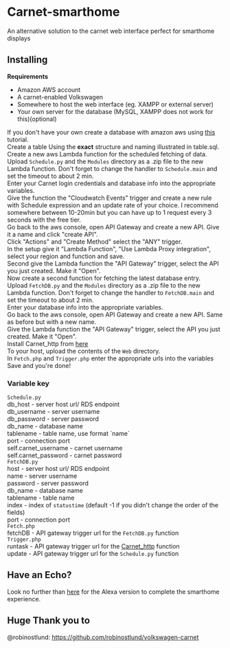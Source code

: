 # Carnet-smarthome
An alternative solution to the carnet web interface perfect for smarthome displays

## Installing
**Requirements**
* Amazon AWS account
* A carnet-enabled Volkswagen
* Somewhere to host the web interface (eg. XAMPP or external server)
* Your own server for the database (MySQL, XAMPP does not work for this)(optional)

If you don't have your own create a database with amazon aws using [this](https://docs.aws.amazon.com/AmazonRDS/latest/UserGuide/CHAP_GettingStarted.CreatingConnecting.MySQL.html#CHAP_GettingStarted.Creating.MySQL) tutorial. <br>
Create a table Using the **exact** structure and naming illustrated in table.sql. <br>
Create a new aws Lambda function for the scheduled fetching of data. <br>
Upload `Schedule.py` and the `Modules` directory as a .zip file to the new Lambda function. Don't forget to change the handler to `Schedule.main` and set the timeout to about 2 min. <br>
Enter your Carnet login credentials and database info into the appropriate variables. <br>
Give the function the "Cloudwatch Events" trigger and create a new rule with Schedule expression and an update rate of your choice. I recommend somewhere between 10-20min but you can have up to 1 request every 3 seconds with the free tier. <br>
Go back to the aws console, open API Gateway and create a new API. Give it a name and click "create API".<br>
Click "Actions" and "Create Method" select the "ANY" trigger. <br>
In the setup give it "Lambda Function", "Use Lambda Proxy integration", select your region and function and save. <br>
Second give the Lambda function the "API Gateway" trigger, select the API you just created. Make it "Open". <br>
Now create a second function for fetching the latest database entry. <br>
Upload `FetchDB.py` and the `Modules` directory as a .zip file to the new Lambda function. Don't forget to change the handler to `FetchDB.main` and set the timeout to about 2 min. <br>
Enter your database info into the appropriate variables. <br>
Go back to the aws console, open API Gateway and create a new API. Same as before but with a new name.<br>
Give the Lambda function the "API Gateway" trigger, select the API you just created. Make it "Open". <br>
Install Carnet_http from [here](https://github.com/Strosel/Carnet_http) <br>
To your host, upload the contents of the `Web` directory. <br>
In `Fetch.php` and `Trigger.php` enter the appropriate urls into the variables <br>
Save and you're done!


### Variable key
`Schedule.py`<br>
  db_host - server host url/ RDS endpoint <br>
  db_username - server username <br>
  db_password - server password <br>
  db_name - database name <br>
  tablename - table name, use format \`name\` <br>
  port - connection port <br>
  self.carnet_username - carnet username <br>
  self.carnet_password - carnet password <br>
`FetchDB.py`<br>
  host - server host url/ RDS endpoint <br>
  name - server username <br>
  password - server password <br>
  db_name - database name <br>
  tablename - table name <br>
  index - index of `statustime` (default -1 if you didn't change the order of the fields) <br>
  port - connection port <br>
`Fetch.php`<br>
  fetchDB - API gateway trigger url for the `FetchDB.py` function <br>
`Trigger.php`<br>
  runtask - API gateway trigger url for the [Carnet_http](https://github.com/Strosel/Carnet_http) function <br>
  update - API gateway trigger url for the `Schedule.py` function <br>

## Have an Echo?
Look no further than [here](https://github.com/Strosel/Carnet-alexa) for the Alexa version to complete the smarthome experience.

## Huge Thank you to
@robinostlund: https://github.com/robinostlund/volkswagen-carnet
